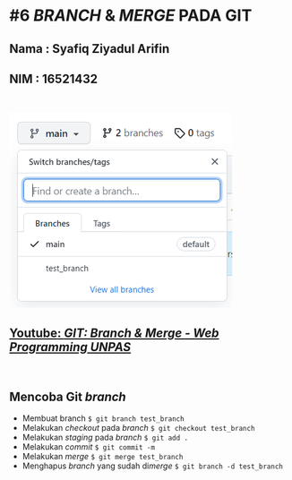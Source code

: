 # #6 _BRANCH_ & _MERGE_ PADA GIT

## Nama : Syafiq Ziyadul Arifin
## NIM  : 16521432
<p>&nbsp;</p>

![](https://raw.githubusercontent.com/Safiqq/Tugas1-SEKURO_Programming-16521432/main/images/branch.png)
## [__Youtube__: _GIT: Branch & Merge - Web Programming UNPAS_](https://www.youtube.com/watch?v=EGl7KxVOyNs&list=PLFIM0718LjIVknj6sgsSceMqlq242-jNf)
<p>&nbsp;</p>

## Mencoba Git _branch_
- Membuat branch `$ git branch test_branch`
- Melakukan _checkout_ pada _branch_ `$ git checkout test_branch`
- Melakukan _staging_ pada _branch_ `$ git add .`
- Melakukan _commit_ `$ git commit -m`
- Melakukan _merge_ `$ git merge test_branch`
- Menghapus _branch_ yang sudah di*merge* `$ git branch -d test_branch`